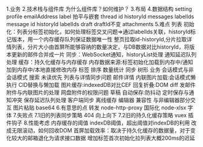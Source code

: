 1.业务
2.技术栈与组件库
  为什么组件库？如何维护？
3.布局
4.数据结构
  setting
  profile emailAddress
  label 拍平与嵌套
  thread id historyId messages labelIds
  message id historyId labelIds
  draft draftId不变
  attachments
5.难点
列表 初始化：列表分标签初始化，如何处理标签交叉问题=>通过labelIds关联，historyId标记版本，用一个内存缓存队列保证数据唯一性
            整页拉取id-historyId,分片拉取详情列表，分片大小由首屏所能够容纳的数量决定，与DB数据对比historyId，将版本更新的邮件合并成一片
     同步：WebSocket通知，historyList处理
          通知延迟队列处理
     缓存：持久化缓存与内存缓存
          内存数据来源:标签初始化加载到内存中/通知加到内存中/本地直接修改内存
标签 排序 数量统计 同步 树形
业务 会话模式与非会话模式 搜索 未读优先
     列表与详情同步问题
邮件详情 内联图片加载:会话模式懒执行 CID替换与懒加载
        图片缓存:indexedDB对比CEF
        回复折叠:DOM diff
发邮件 附件与内联图片的处理
      网盘附件的权限问题
草稿 自动保存:防抖动 定时保存与通知冲突 保存延迟队列处理
     客户端同步
     离线缓存
编辑器 兼容性 与非编辑器部分交互
      图片粘贴 base64
6.有意思的点
转发 node-http-proxy
国际化 node-xlsx
字体
7.失败点
7.1旧的列表同步策略
404
向上向下
7.2旧的持久化缓存策略
vuex 插件钩子
8.性能考虑
内存缓存的阈值
indexDB阈值，超出阈值对indexDB的利用
改成无限滚动，如何回收DOM
首屏加载效率：取决于持久化缓存的数据量，对于变化较大的邮箱退化为请求接口数据
            增加标签首次初始化拉列表大概200ms的迟延